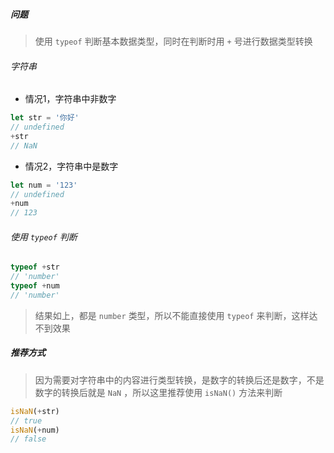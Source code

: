 ##### 问题

> 使用 `typeof` 判断基本数据类型，同时在判断时用 `+` 号进行数据类型转换

###### 字符串

- 情况1，字符串中非数字

```js
let str = '你好'
// undefined
+str
// NaN
```

- 情况2，字符串中是数字

```js
let num = '123'
// undefined
+num
// 123
```

###### 使用 `typeof` 判断

```js
typeof +str
// 'number'
typeof +num
// 'number'
```

> 结果如上，都是 `number` 类型，所以不能直接使用 `typeof` 来判断，这样达不到效果

##### 推荐方式

> 因为需要对字符串中的内容进行类型转换，是数字的转换后还是数字，不是数字的转换后就是 `NaN` ，所以这里推荐使用 `isNaN()` 方法来判断

```js
isNaN(+str)
// true
isNaN(+num)
// false
```



